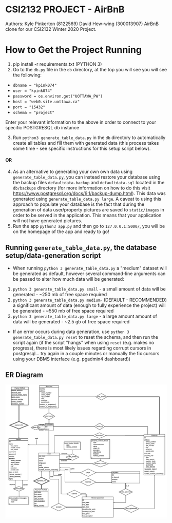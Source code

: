 # CSI2132 PROJECT - AirBnB 
Authors: Kyle Pinkerton (8122569) David Hew-wing (300013907)
AirBnB clone for our CSI2132 Winter 2020 Project.

# How to Get the Project Running 
1. pip install -r requirements.txt (PYTHON 3)
2. Go to the `db.py` file in the `db` directory, at the top you will see you will see the following: 
- `dbname = "kpink074"` 
- `user = "kpink074"`
- `password = os.environ.get("UOTTAWA_PW")`
- `host = "web0.site.uottawa.ca"` 
- `port = "15432"` 
- `schema = "project"` 

Enter your relevant information to the above in order to connect to your specific POSTGRESQL db instance

3. Run `python3 generate_table_data.py` in the `db` directory to automatically create all tables and fill them with generated data (this process takes some time - see specific instructions for this setup script below).

#### OR 
4. As an alternative to generating your own own data using `generate_table_data.py`, you can instead restore your database using the backup files `defaultdata.backup` and `defaultdata.sql` located in the `db/backups` directory (for more information on how to do this visit https://www.postgresql.org/docs/9.1/backup-dump.html). This data was generated using `generate_table_data.py large`. A caveat to using this approach to populate your database is the fact that during the generation of data user/property pictures are saved to `static/images` in order to be served in the application. This means that your application will not have generated pictures.
5. Run the app `python3 app.py` and then go to `127.0.0.1:5000/`, you will be on the homepage of the app and ready to go!

## Running `generate_table_data.py`, the database setup/data-generation script
- When running `python 3 generate_table_data.py` a "medium" dataset will be generated as default, however several command-line arguments can be passed to alter how much data will be generated:
1. `python 3 generate_table_data.py small` - a small amount of data will be generated - ~250 mb of free space required
2. `python 3 generate_table_data.py medium`- (DEFAULT - RECOMMENDED) a significant amount of data (enough to fully experience the project) will be generated - ~550 mb of free space required
3. `python 3 generate_table_data.py large` - a large amount amount of data will be generated - ~2.5 gb of free space required
- If an error occurs during data generation, use `python 3 generate_table_data.py reset` to reset the schema, and then run the script again (if the script "hangs" when using `reset` (e.g. makes no progress), there is most likely issues regarding corrupt cursors in postgresql... try again in a couple minutes or manually the fix cursors using your DBMS interface (e.g. pgadmin4 dashboard))

## ER Diagram
<img src="./docs/ERDiagram.png"/>
